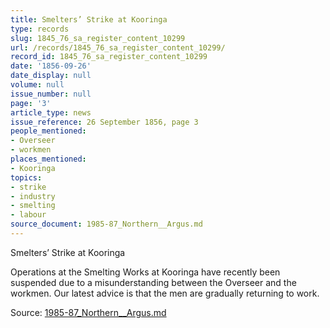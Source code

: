 ```yaml
---
title: Smelters’ Strike at Kooringa
type: records
slug: 1845_76_sa_register_content_10299
url: /records/1845_76_sa_register_content_10299/
record_id: 1845_76_sa_register_content_10299
date: '1856-09-26'
date_display: null
volume: null
issue_number: null
page: '3'
article_type: news
issue_reference: 26 September 1856, page 3
people_mentioned:
- Overseer
- workmen
places_mentioned:
- Kooringa
topics:
- strike
- industry
- smelting
- labour
source_document: 1985-87_Northern__Argus.md
---
```


Smelters’ Strike at Kooringa

Operations at the Smelting Works at Kooringa have recently been suspended due to a misunderstanding between the Overseer and the workmen.  Our latest advice is that the men are gradually returning to work.

Source: [1985-87_Northern__Argus.md](/downloads/markdown/1985-87_Northern__Argus.md)
